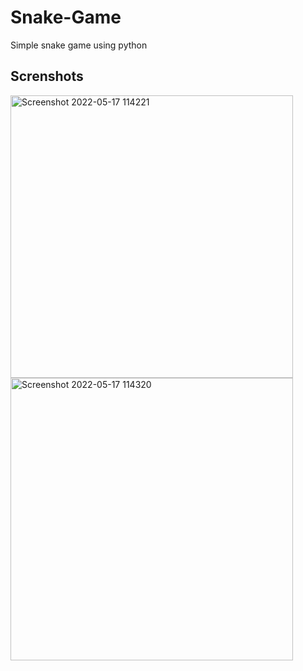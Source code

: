 # Snake-Game
Simple snake game using python 

## Screnshots

<img width="452" alt="Screenshot 2022-05-17 114221" src="https://user-images.githubusercontent.com/98012427/168741837-ed3f08fa-377a-47f4-9b6e-d43f8068174f.png">

<img width="452" alt="Screenshot 2022-05-17 114320" src="https://user-images.githubusercontent.com/98012427/168741802-376acbfd-ecf0-479c-90de-202dcbdedb84.png">
